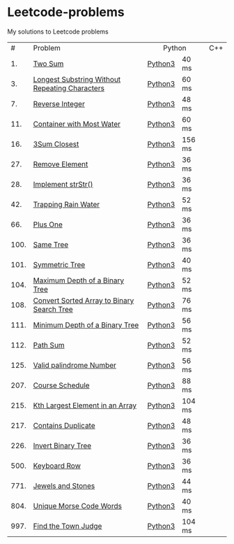 # Leetcode-problems
My solutions to Leetcode problems

<table>
  <tr>
    <td>#</td>
    <td>Problem</td>
    <td colspan="2" align="center">Python</td>
    <td colspan="2" align="center">C++</td>
  </tr>
  <tr>
    <td>1. </td>
    <td><a href="https://leetcode.com/problems/two-sum/">Two Sum</a></td>
    <td><a href="https://github.com/HarshdipD/Leetcode-problems/blob/master/Python3/two-sum.py">Python3</a></td>
    <td>40 ms</td>
    <td></td>
    <td></td>
  </tr>
  <tr>
    <td>3. </td>
    <td><a href="https://leetcode.com/problems/longest-substring-without-repeating-characters/">Longest Substring Without Repeating Characters</a></td>
    <td><a href="https://github.com/HarshdipD/Leetcode-problems/blob/master/Python3/Longest%20substring%20without%20repeating%20characters">Python3</a></td>
    <td>60 ms</td>
    <td></td>
    <td></td>
  </tr>
  <tr>
    <td>7. </td>
    <td><a href="https://leetcode.com/problems/reverse-integer/">Reverse Integer</a></td>
    <td><a href="https://github.com/HarshdipD/Leetcode-problems/blob/master/Python3/Reverse-Integer.py">Python3</a></td>
    <td>48 ms</td>
    <td></td>
    <td></td>
  </tr>
  <tr>
    <td>11. </td>
    <td><a href="https://leetcode.com/problems/container-with-most-water/">Container with Most Water</a></td>
    <td><a href="https://github.com/HarshdipD/Leetcode-problems/blob/master/Python3/Container%20with%20Most%20Water.py">Python3</a></td>
    <td>60 ms</td>
    <td></td>
    <td></td>
  </tr>
     <tr>
    <td>16. </td>
    <td><a href="https://leetcode.com/problems/3sum-closest/">3Sum Closest</a></td>
    <td><a href="https://github.com/HarshdipD/Leetcode-problems/blob/master/Python3/3Sum%20Closest">Python3</a></td>
    <td>156 ms</td>
    <td></td>
    <td></td>
  </tr>
  <tr>
    <td>27. </td>
    <td><a href="https://leetcode.com/problems/remove-element/">Remove Element</a></td>
    <td><a href="https://github.com/HarshdipD/Leetcode-problems/blob/master/Python3/Remove%20element.py">Python3</a></td>
    <td>36 ms</td>
    <td></td>
    <td></td>
  </tr>
  <tr>
    <td>28. </td>
    <td><a href="https://leetcode.com/problems/implement-strstr/">Implement strStr()</a></td>
    <td><a href="https://github.com/HarshdipD/Leetcode-problems/blob/master/Python3/Implement%20strStr().py">Python3</a></td>
    <td>36 ms</td>
    <td></td>
    <td></td>
  </tr>
  <tr>
  <tr>
    <td>42. </td>
    <td><a href="https://leetcode.com/problems/trapping-rain-water">Trapping Rain Water</a></td>
    <td><a href="https://github.com/HarshdipD/Leetcode-problems/blob/master/Python3/Trapping%20Rain%20Water.py">Python3</a></td>
    <td>52 ms</td>
    <td></td>
    <td></td>
  </tr>
    <td>66. </td>
    <td><a href="https://leetcode.com/problems/plus-one/">Plus One</a></td>
    <td><a href="https://github.com/HarshdipD/Leetcode-problems/blob/master/Python3/Plus%20One.py">Python3</a></td>
    <td>36 ms</td>
    <td></td>
    <td></td>
  </tr>
  <tr>
    <td>100. </td>
    <td><a href="https://leetcode.com/problems/same-tree/">Same Tree</a></td>
    <td><a href="https://github.com/HarshdipD/Leetcode-problems/blob/master/Python3/Same%20Tree.py">Python3</a></td>
    <td>36 ms</td>
    <td></td>
    <td></td>
  </tr>
  <tr>
    <td>101. </td>
    <td><a href="https://leetcode.com/problems/symmetric-tree/">Symmetric Tree</a></td>
    <td><a href="https://github.com/HarshdipD/Leetcode-problems/blob/master/Python3/Symmetric%20Tree.py">Python3</a></td>
    <td>40 ms</td>
    <td></td>
    <td></td>
  </tr>
  <tr>
    <td>104. </td>
    <td><a href="https://leetcode.com/problems/maximum-depth-of-binary-tree/">Maximum Depth of a Binary Tree</a></td>
    <td><a href="https://github.com/HarshdipD/Leetcode-problems/blob/master/Python3/Maximum%20Depth%20of%20a%20Binary%20Tree.py">Python3</a></td>
    <td>52 ms</td>
    <td></td>
    <td></td>
  </tr>
  <tr>
    <td>108. </td>
    <td><a href="https://leetcode.com/problems/convert-sorted-array-to-binary-search-tree/">Convert Sorted Array to Binary Search Tree</a></td>
    <td><a href="https://github.com/HarshdipD/Leetcode-problems/blob/master/Python3/Convert%20Sorted%20%20Array%20to%20Binary%20Search%20Tree.py">Python3</a></td>
    <td>76 ms</td>
    <td></td>
    <td></td>
  </tr>
  <tr>
    <td>111. </td>
    <td><a href="https://leetcode.com/problems/minimum-depth-of-binary-tree/">Minimum Depth of a Binary Tree</a></td>
    <td><a href="https://github.com/HarshdipD/Leetcode-problems/blob/master/Python3/Minimum%20Depth%20of%20a%20Binary%20Tree.py">Python3</a></td>
    <td>56 ms</td>
    <td></td>
    <td></td>
  </tr>
  <tr>
  <tr>
    <td>112. </td>
    <td><a href="https://leetcode.com/problems/path-sum/">Path Sum</a></td>
    <td><a href="https://github.com/HarshdipD/Leetcode-problems/blob/master/Python3/Path%20Sum.py">Python3</a></td>
    <td>52 ms</td>
    <td></td>
    <td></td>
  </tr>
  <tr>
    <td>125. </td>
    <td><a href="https://leetcode.com/problems/two-sum/">Valid palindrome Number</a></td>
    <td><a href="https://github.com/HarshdipD/Leetcode-problems/blob/master/Python3/Palindrome%20Number.py">Python3</a></td>
    <td>56 ms</td>
    <td></td>
    <td></td>
  </tr>
    <tr>
    <td>207. </td>
    <td><a href="https://leetcode.com/problems/course-schedule/">Course Schedule</a></td>
    <td><a href="https://github.com/HarshdipD/Leetcode-problems/blob/master/Python3/Course%20Schedule.py">Python3</a></td>
    <td>88 ms</td>
    <td></td>
    <td></td>
  </tr>
  <tr>
    <td>215. </td>
    <td><a href="https://leetcode.com/problems/kth-largest-element-in-an-array/">Kth Largest Element in an Array</a></td>
    <td><a href="https://github.com/HarshdipD/Leetcode-problems/blob/master/Python3/Kth%20Largest%20Element%20in%20an%20Array.py">Python3</a></td>
    <td>104 ms</td>
    <td></td>
    <td></td>
  </tr>
  <tr>
    <td>217. </td>
    <td><a href="https://leetcode.com/problems/contains-duplicate/">Contains Duplicate</a></td>
    <td><a href="https://github.com/HarshdipD/Leetcode-problems/blob/master/Python3/Contains%20Duplicate.py">Python3</a></td>
    <td>48 ms</td>
    <td></td>
    <td></td>
  </tr>
  <tr>
    <td>226. </td>
    <td><a href="https://leetcode.com/problems/invert-binary-tree/">Invert Binary Tree</a></td>
    <td><a href="https://github.com/HarshdipD/Leetcode-problems/blob/master/Python3/Invert%20Binary%20Tree.py">Python3</a></td>
    <td>36 ms</td>
    <td></td>
    <td></td>
  </tr>
  <tr>
    <td>500. </td>
    <td><a href="https://leetcode.com/problems/keyboard-row/">Keyboard Row</a></td>
    <td><a href="https://github.com/HarshdipD/Leetcode-problems/blob/master/Python3/Keyboard%20Row.py">Python3</a></td>
    <td>36 ms</td>
    <td></td>
    <td></td>
  </tr>
  <tr>
    <td>771. </td>
    <td><a href="https://leetcode.com/problems/jewels-and-stones/">Jewels and Stones</a></td>
    <td><a href="https://github.com/HarshdipD/Leetcode-problems/blob/master/Python3/Jewels%20and%20Stones.py">Python3</a></td>
    <td>44 ms</td>
    <td></td>
    <td></td>
  </tr>
  <tr>
    <td>804. </td>
    <td><a href="https://leetcode.com/problems/unique-morse-code-words/">Unique Morse Code Words</a></td>
    <td><a href="https://github.com/HarshdipD/Leetcode-problems/blob/master/Python3/Unique%20Morse%20Code%20Words.py">Python3</a></td>
    <td>40 ms</td>
    <td></td>
    <td></td>
  </tr>
  <tr>
  <td>997.</td>
  <td><a href="https://leetcode.com/problems/find-the-town-judge/submissions/">Find the Town Judge</a></td>
  <td><a href="https://github.com/HarshdipD/Leetcode-problems/blob/master/Python3/Find%20the%20Town%20Judge.py">Python3</a></td>
  <td>104 ms</td>
  <td></td>
  <td></td>
  </tr>
</table>
